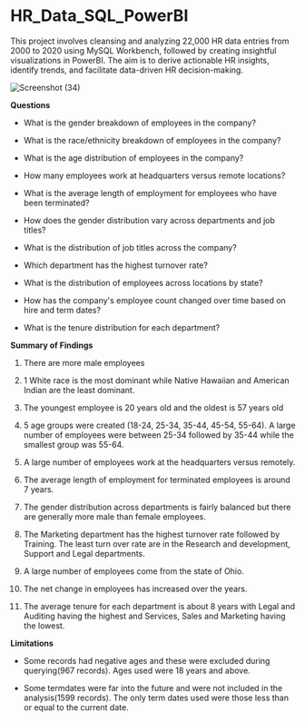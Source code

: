 # HR_Data_SQL_PowerBI
This project involves cleansing and analyzing 22,000 HR data entries from 2000 to 2020 using MySQL Workbench, followed by creating insightful visualizations in PowerBI. The aim is to derive actionable HR insights, identify trends, and facilitate data-driven HR decision-making.


![Screenshot (34)](https://github.com/SakshamTanwar1306/HR_Data_SQL_PowerBI/assets/144344117/466693fe-4cc1-4e9f-afaa-e1275724e5fc)


**Questions**

- What is the gender breakdown of employees in the company?

- What is the race/ethnicity breakdown of employees in the company?

- What is the age distribution of employees in the company?

- How many employees work at headquarters versus remote locations?

- What is the average length of employment for employees who have been terminated?

- How does the gender distribution vary across departments and job titles?

- What is the distribution of job titles across the company?

- Which department has the highest turnover rate?

- What is the distribution of employees across locations by state?

- How has the company's employee count changed over time based on hire and term dates?

- What is the tenure distribution for each department?

**Summary of Findings**

1. There are more male employees

2. 1 White race is the most dominant while Native Hawaiian and American Indian are the least dominant.

3. The youngest employee is 20 years old and the oldest is 57 years old

4. 5 age groups were created (18-24, 25-34, 35-44, 45-54, 55-64). A large number of employees were between 25-34 followed by 35-44 while the smallest group was 55-64.

5. A large number of employees work at the headquarters versus remotely.

6. The average length of employment for terminated employees is around 7 years.


7. The gender distribution across departments is fairly balanced but there are generally more male than female employees.

8. The Marketing department has the highest turnover rate followed by Training. The least turn over rate are in the Research and development, Support and Legal departments.

9. A large number of employees come from the state of Ohio.

10. The net change in employees has increased over the years.

11. The average tenure for each department is about 8 years with Legal and Auditing having the highest and Services, Sales and Marketing having the lowest.


**Limitations**

- Some records had negative ages and these were excluded during querying(967 records). Ages used were 18 years and above.

- Some termdates were far into the future and were not included in the analysis(1599 records). The only term dates used were those less than or equal to the current date.


